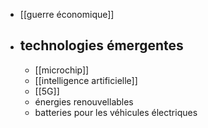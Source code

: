 - [[guerre économique]]
- ## technologies émergentes
	- [[microchip]]
	- [[intelligence artificielle]]
	- [[5G]]
	- énergies renouvellables
	- batteries pour les véhicules électriques